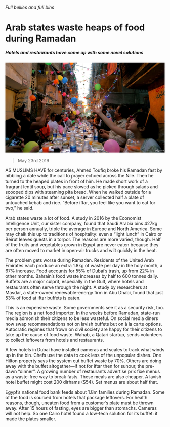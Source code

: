 ###### Full bellies and full bins

# Arab states waste heaps of food during Ramadan 

##### Hotels and restaurants have come up with some novel solutions 

![image](images/20190525_map502_0.jpg) 

> May 23rd 2019 

AS MUSLIMS HAVE for centuries, Ahmed Toufiq broke his Ramadan fast by nibbling a date while the call to prayer echoed across the Nile. Then he turned to the heaped plates in front of him. He made short work of a fragrant lentil soup, but his pace slowed as he picked through salads and scooped dips with steaming pita bread. When he walked outside for a cigarette 20 minutes after sunset, a server collected half a plate of untouched kebab and rice. “Before iftar, you feel like you want to eat for two,” he said. 

Arab states waste a lot of food. A study in 2016 by the Economist Intelligence Unit, our sister company, found that Saudi Arabia bins 427kg per person annually, triple the average in Europe and North America. Some may chalk this up to traditions of hospitality: even a “light lunch” in Cairo or Beirut leaves guests in a torpor. The reasons are more varied, though. Half of the fruits and vegetables grown in Egypt are never eaten because they are often moved to market in open-air trucks and wilt quickly in the heat. 

The problem gets worse during Ramadan. Residents of the United Arab Emirates each produce an extra 1.8kg of waste per day in the holy month, a 67% increase. Food accounts for 55% of Dubai’s trash, up from 22% in other months. Bahrain’s food waste increases by half to 600 tonnes daily. Buffets are a major culprit, especially in the Gulf, where hotels and restaurants often serve through the night. A study by researchers at Masdar, a state-owned renewable-energy firm in Abu Dhabi, found that just 53% of food at iftar buffets is eaten. 

This is an expensive waste. Some governments see it as a security risk, too. The region is a net food importer. In the weeks before Ramadan, state-run media admonish their citizens to be less wasteful. On social media diners now swap recommendations not on lavish buffets but on à la carte options. Autocratic regimes that frown on civil society are happy for their citizens to take up the cause of food waste. Wahab, a Qatari startup, sends volunteers to collect leftovers from hotels and restaurants. 

A few hotels in Dubai have installed cameras and scales to track what winds up in the bin. Chefs use the data to cook less of the unpopular dishes. One Hilton property says the system cut buffet waste by 70%. Others are doing away with the buffet altogether—if not for iftar then for suhour, the pre-dawn “dinner”. A growing number of restaurants advertise prix fixe menus as a waste-free way to break fasts. These meals are also cheaper. A lavish hotel buffet might cost 200 dirhams ($54). Set menus are about half that. 

Egypt’s national food bank feeds about 1.8m families during Ramadan. Some of the food is sourced from hotels that package leftovers. For health reasons, though, uneaten food from a customer’s plate must be thrown away. After 15 hours of fasting, eyes are bigger than stomachs. Cameras will not help. So one Cairo hotel found a low-tech solution for its buffet: it made the plates smaller. 

